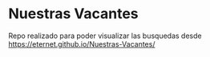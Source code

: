 # Nuestras Vacantes

Repo realizado para poder visualizar las busquedas desde https://eternet.github.io/Nuestras-Vacantes/
